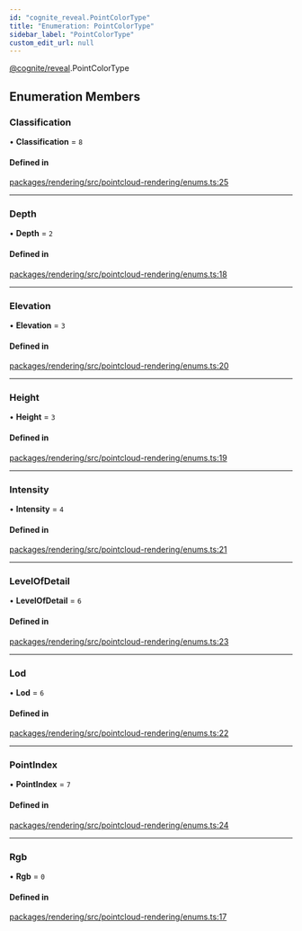 ```yaml
---
id: "cognite_reveal.PointColorType"
title: "Enumeration: PointColorType"
sidebar_label: "PointColorType"
custom_edit_url: null
---
```


[@cognite/reveal](../modules/cognite_reveal.md).PointColorType

## Enumeration Members

### Classification

• **Classification** = ``8``

#### Defined in

[packages/rendering/src/pointcloud-rendering/enums.ts:25](https://github.com/cognitedata/reveal/blob/fba2eed2/viewer/packages/rendering/src/pointcloud-rendering/enums.ts#L25)

___

### Depth

• **Depth** = ``2``

#### Defined in

[packages/rendering/src/pointcloud-rendering/enums.ts:18](https://github.com/cognitedata/reveal/blob/fba2eed2/viewer/packages/rendering/src/pointcloud-rendering/enums.ts#L18)

___

### Elevation

• **Elevation** = ``3``

#### Defined in

[packages/rendering/src/pointcloud-rendering/enums.ts:20](https://github.com/cognitedata/reveal/blob/fba2eed2/viewer/packages/rendering/src/pointcloud-rendering/enums.ts#L20)

___

### Height

• **Height** = ``3``

#### Defined in

[packages/rendering/src/pointcloud-rendering/enums.ts:19](https://github.com/cognitedata/reveal/blob/fba2eed2/viewer/packages/rendering/src/pointcloud-rendering/enums.ts#L19)

___

### Intensity

• **Intensity** = ``4``

#### Defined in

[packages/rendering/src/pointcloud-rendering/enums.ts:21](https://github.com/cognitedata/reveal/blob/fba2eed2/viewer/packages/rendering/src/pointcloud-rendering/enums.ts#L21)

___

### LevelOfDetail

• **LevelOfDetail** = ``6``

#### Defined in

[packages/rendering/src/pointcloud-rendering/enums.ts:23](https://github.com/cognitedata/reveal/blob/fba2eed2/viewer/packages/rendering/src/pointcloud-rendering/enums.ts#L23)

___

### Lod

• **Lod** = ``6``

#### Defined in

[packages/rendering/src/pointcloud-rendering/enums.ts:22](https://github.com/cognitedata/reveal/blob/fba2eed2/viewer/packages/rendering/src/pointcloud-rendering/enums.ts#L22)

___

### PointIndex

• **PointIndex** = ``7``

#### Defined in

[packages/rendering/src/pointcloud-rendering/enums.ts:24](https://github.com/cognitedata/reveal/blob/fba2eed2/viewer/packages/rendering/src/pointcloud-rendering/enums.ts#L24)

___

### Rgb

• **Rgb** = ``0``

#### Defined in

[packages/rendering/src/pointcloud-rendering/enums.ts:17](https://github.com/cognitedata/reveal/blob/fba2eed2/viewer/packages/rendering/src/pointcloud-rendering/enums.ts#L17)
